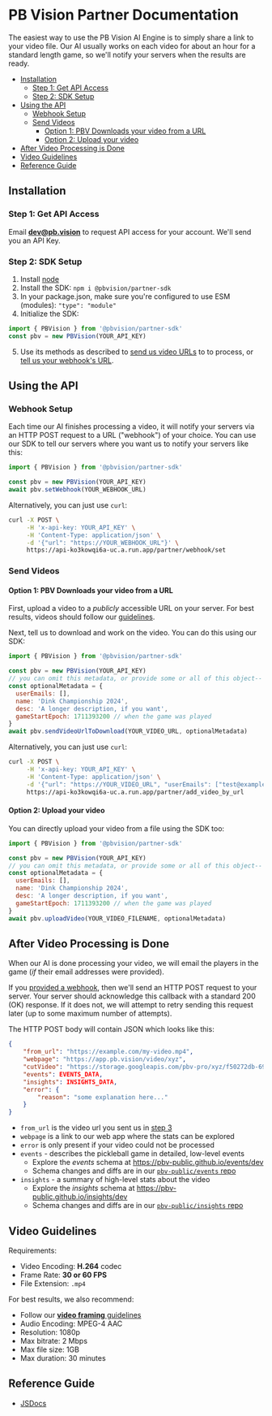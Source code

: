# PB Vision Partner Documentation <!-- omit in toc -->

The easiest way to use the PB Vision AI Engine is to simply share a link to
your video file. Our AI usually works on each video for about an hour for a
standard length game, so we'll notify your servers when the results are ready.

- [Installation](#installation)
  - [Step 1: Get API Access](#step-1-get-api-access)
  - [Step 2: SDK Setup](#step-2-sdk-setup)
- [Using the API](#using-the-api)
  - [Webhook Setup](#webhook-setup)
  - [Send Videos](#send-videos)
    - [Option 1: PBV Downloads your video from a URL](#option-1-pbv-downloads-your-video-from-a-url)
    - [Option 2: Upload your video](#option-2-upload-your-video)
- [After Video Processing is Done](#after-video-processing-is-done)
- [Video Guidelines](#video-guidelines)
- [Reference Guide](#reference-guide)

## Installation

### Step 1: Get API Access

Email **[dev@pb.vision](mailto:dev@pb.vision)** to request API access for your
account. We'll send you an API Key.

### Step 2: SDK Setup

1. Install [node](https://nodejs.org/en/download)
2. Install the SDK: `npm i @pbvision/partner-sdk`
3. In your package.json, make sure you're configured to use ESM (modules): `"type": "module"`
4. Initialize the SDK:

```javascript
import { PBVision } from '@pbvision/partner-sdk'
const pbv = new PBVision(YOUR_API_KEY)
```

5. Use its methods as described to [send us video URLs](#send-videos) to
   to process, or [tell us your webhook's URL](#webhook-setup).

## Using the API

### Webhook Setup

Each time our AI finishes processing a video, it will notify your servers via
an HTTP POST request to a URL ("webhook") of your choice. You can use our SDK
to tell our servers where you want us to notify your servers like this:

```javascript
import { PBVision } from '@pbvision/partner-sdk'

const pbv = new PBVision(YOUR_API_KEY)
await pbv.setWebhook(YOUR_WEBHOOK_URL)
```

Alternatively, you can just use `curl`:

```bash
curl -X POST \
     -H 'x-api-key: YOUR_API_KEY' \
     -H 'Content-Type: application/json' \
     -d '{"url": "https://YOUR_WEBHOOK_URL"}' \
     https://api-ko3kowqi6a-uc.a.run.app/partner/webhook/set
```

### Send Videos

#### Option 1: PBV Downloads your video from a URL

First, upload a video to a _publicly_ accessible URL on your server. For best
results, videos should follow our [guidelines](#video-guidelines).

Next, tell us to download and work on the video. You can do this using our SDK:

```javascript
import { PBVision } from '@pbvision/partner-sdk'

const pbv = new PBVision(YOUR_API_KEY)
// you can omit this metadata, or provide some or all of this object-- whatever you'd like!
const optionalMetadata = {
  userEmails: [],
  name: 'Dink Championship 2024',
  desc: 'A longer description, if you want',
  gameStartEpoch: 1711393200 // when the game was played
}
await pbv.sendVideoUrlToDownload(YOUR_VIDEO_URL, optionalMetadata)
```

Alternatively, you can just use `curl`:

```bash
curl -X POST \
     -H 'x-api-key: YOUR_API_KEY' \
     -H 'Content-Type: application/json' \
     -d '{"url": "https://YOUR_VIDEO_URL", "userEmails": ["test@example.com"]}' \
     https://api-ko3kowqi6a-uc.a.run.app/partner/add_video_by_url
```

#### Option 2: Upload your video

You can directly upload your video from a file using the SDK too:

```javascript
import { PBVision } from '@pbvision/partner-sdk'

const pbv = new PBVision(YOUR_API_KEY)
// you can omit this metadata, or provide some or all of this object-- whatever you'd like!
const optionalMetadata = {
  userEmails: [],
  name: 'Dink Championship 2024',
  desc: 'A longer description, if you want',
  gameStartEpoch: 1711393200 // when the game was played
}
await pbv.uploadVideo(YOUR_VIDEO_FILENAME, optionalMetadata)
```

## After Video Processing is Done

When our AI is done processing your video, we will email the players in the
game (_if_ their email addresses were provided).

If you [provided a webhook](#webhook-setup), then we'll send
an HTTP POST request to your server. Your server should acknowledge this
callback with a standard 200 (OK) response. If it does not, we will attempt to
retry sending this request later (up to some maximum number of attempts).

The HTTP POST body will contain JSON which looks like this:

```json
{
    "from_url": "https://example.com/my-video.mp4",
    "webpage": "https://app.pb.vision/video/xyz",
    "cutVideo": "https://storage.googleapis.com/pbv-pro/xyz/f50272db-69a8-49ed-9d92-3a4d067af87c/rallies.mp4",
    "events": EVENTS_DATA,
    "insights": INSIGHTS_DATA,
    "error": {
        "reason": "some explanation here..."
    }
}
```

- `from_url` is the video url you sent us in [step 3](#send-videos)
- `webpage` is a link to our web app where the stats can be explored
- `error` is only present if your video could not be processed
- `events` - describes the pickleball game in detailed, low-level events
  - Explore the _events_ schema at <https://pbv-public.github.io/events/dev>
  - Schema changes and diffs are in our [`pbv-public/events` repo](https://github.com/pbv-public/events/blob/dev/CHANGELOG.md)
- `insights` - a summary of high-level stats about the video
  - Explore the _insights_ schema at <https://pbv-public.github.io/insights/dev>
  - Schema changes and diffs are in our [`pbv-public/insights` repo](https://github.com/pbv-public/insights/blob/dev/CHANGELOG.md)

## Video Guidelines

Requirements:

- Video Encoding: **H.264** codec
- Frame Rate: **30 or 60 FPS**
- File Extension: `.mp4`

For best results, we also recommend:

- Follow our [**video framing** guidelines](https://www.pb.vision/video-tips)
- Audio Encoding: MPEG-4 AAC
- Resolution: 1080p
- Max bitrate: 2 Mbps
- Max file size: 1GB
- Max duration: 30 minutes

## Reference Guide

- [JSDocs](https://pbv-public.github.io/partner-sdk-nodejs/)